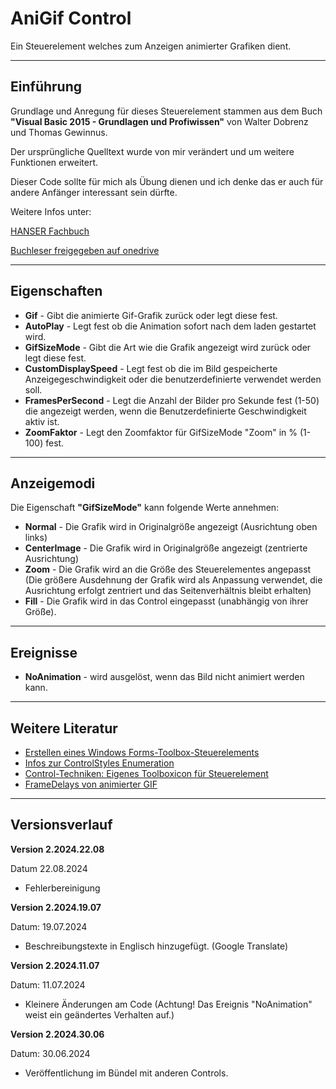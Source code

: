 # AniGif Control

Ein Steuerelement welches zum Anzeigen animierter Grafiken dient.

---

## Einführung

Grundlage und Anregung für dieses Steuerelement stammen aus dem Buch 
**"Visual Basic 2015 - Grundlagen und Profiwissen"** von Walter Dobrenz und Thomas Gewinnus.

Der ursprüngliche Quelltext wurde von mir verändert und um weitere Funktionen erweitert.

Dieser Code sollte für mich als Übung dienen und ich denke das er auch für andere Anfänger 
interessant sein dürfte.

Weitere Infos unter: 

[HANSER Fachbuch](https://www.hanser-fachbuch.de/fachbuch/artikel/9783446446052) 

[Buchleser freigegeben auf onedrive](https://onedrive.live.com/?id=root&cid=D73E81A6F971DBA7&qt=people&personId=de18bb46da92110)

---

## Eigenschaften

-  **Gif** - Gibt die animierte Gif-Grafik zurück oder legt diese fest.
-  **AutoPlay** - Legt fest ob die Animation sofort nach dem laden gestartet wird.
-  **GifSizeMode** - Gibt die Art wie die Grafik angezeigt wird zurück oder legt diese fest.
-  **CustomDisplaySpeed** - Legt fest ob die im Bild gespeicherte Anzeigegeschwindigkeit oder die benutzerdefinierte verwendet werden soll.
-  **FramesPerSecond** - Legt die Anzahl der Bilder pro Sekunde fest (1-50) die angezeigt werden, wenn die Benutzerdefinierte Geschwindigkeit aktiv ist.
-  **ZoomFaktor** - Legt den Zoomfaktor für GifSizeMode "Zoom" in % (1-100) fest.

---

## Anzeigemodi

Die Eigenschaft **"GifSizeMode"** kann folgende Werte annehmen:

-  **Normal** - Die Grafik wird in Originalgröße angezeigt (Ausrichtung oben links)
-  **CenterImage** - Die Grafik wird in Originalgröße angezeigt (zentrierte Ausrichtung)
-  **Zoom** - Die Grafik wird an die Größe des Steuerelementes angepasst (Die größere Ausdehnung der Grafik wird als Anpassung verwendet, die Ausrichtung erfolgt zentriert und das Seitenverhältnis bleibt erhalten)
-  **Fill** - Die Grafik wird in das Control eingepasst (unabhängig von ihrer Größe).

---

## Ereignisse

-  **NoAnimation** - wird ausgelöst, wenn das Bild nicht animiert werden kann.

---

## Weitere Literatur

-  [Erstellen eines Windows Forms-Toolbox-Steuerelements](https://docs.microsoft.com/de-de/visualstudio/extensibility/creating-a-windows-forms-toolbox-control?view=vs-2022)
-  [Infos zur ControlStyles Enumeration](https://learn.microsoft.com/de-de/dotnet/api/system.windows.forms.controlstyles?redirectedfrom=MSDN&view=netframework-4.7.2)
-  [Control-Techniken: Eigenes Toolboxicon für Steuerelement](https://www.vb-paradise.de/index.php/Thread/123746-Control-Techniken-Eigenes-Toolboxicon-f%C3%BCr-Steuerelement/)
-  [FrameDelays von animierter GIF](https://foren.activevb.de/archiv/vb-net/thread-93030/beitrag-93069/FrameDelays-von-animierter-GIF/)

---

## Versionsverlauf

**Version 2.2024.22.08**

Datum 22.08.2024

- Fehlerbereinigung


**Version 2.2024.19.07**

Datum: 19.07.2024

- Beschreibungstexte in Englisch hinzugefügt. (Google Translate)

**Version 2.2024.11.07**

Datum: 11.07.2024

- Kleinere Änderungen am Code (Achtung! Das Ereignis "NoAnimation" weist ein geändertes Verhalten auf.)


**Version 2.2024.30.06**

Datum: 30.06.2024

- Veröffentlichung im Bündel mit anderen Controls.
